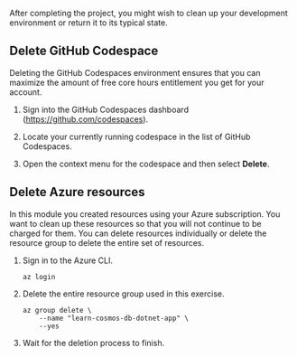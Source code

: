 After completing the project, you might wish to clean up your development environment or return it to its typical state.

## Delete GitHub Codespace

Deleting the GitHub Codespaces environment ensures that you can maximize the amount of free core hours entitlement you get for your account.

1. Sign into the GitHub Codespaces dashboard (<https://github.com/codespaces>).

1. Locate your currently running codespace in the list of GitHub Codespaces.

1. Open the context menu for the codespace and then select **Delete**.

## Delete Azure resources

In this module you created resources using your Azure subscription. You want to clean up these resources so that you will not continue to be charged for them. You can delete resources individually or delete the resource group to delete the entire set of resources.

1. Sign in to the Azure CLI.

    ```azurecli
    az login
    ```

1. Delete the entire resource group used in this exercise.

    ```azurecli
    az group delete \
        --name "learn-cosmos-db-dotnet-app" \
        --yes
    ```

1. Wait for the deletion process to finish.
